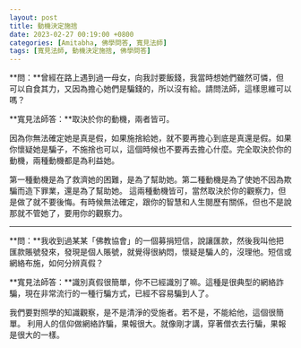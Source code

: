 ```yaml
---
layout: post
title: 動機決定施捨
date: 2023-02-27 00:19:00 +0800
categories: [Amitabha, 佛學問答, 寬見法師]
tags: [寬見法師, 動機決定施捨, 佛學問答]
---
```


**問：**曾經在路上遇到過一母女，向我討要飯錢，我當時想她們雖然可憐，但可以自食其力，又因為擔心她們是騙錢的，所以沒有給。請問法師，這樣思維可以嗎？

**寬見法師答：**取決於你的動機，兩者皆可。

因為你無法確定她是真是假，如果施捨給她，就不要再擔心到底是真還是假。如果你懷疑她是騙子，不施捨也可以，這個時候也不要再去擔心什麼。完全取決於你的動機，兩種動機都是為利益她。

第一種動機是為了救濟她的困難，是為了幫助她。第二種動機是為了使她不因為欺騙而造下罪業，還是為了幫助她。
這兩種動機皆可，當然取決於你的觀察力，但是做了就不要後悔。有時候無法確定，跟你的智慧和人生閱歷有關係，但也不是說那就不管她了，要用你的觀察力。

-----

**問：**我收到過某某「佛教協會」的一個募捐短信，說讓匯款，然後我叫他把匯款賬號發來，發現是個人賬號，就覺得很納悶，懷疑是騙人的，沒理他。短信或網絡布施，如何分辨真假？

**寬見法師答：**識別真假很簡單，你不已經識別了嘛。這種是很典型的網絡詐騙，現在非常流行的一種行騙方式，已經不容易騙到人了。

我們要對照學的知識觀察，是不是清淨的受施者。若不是，不能給他，這個很簡單。
利用人的信仰做網絡詐騙，果報很大。就像剛才講，穿著僧衣去行騙，果報是很大的一樣。